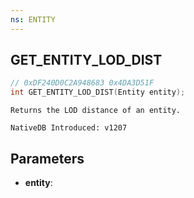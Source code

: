 ```yaml
---
ns: ENTITY
---
```

## GET_ENTITY_LOD_DIST

```c
// 0xDF240D0C2A948683 0x4DA3D51F
int GET_ENTITY_LOD_DIST(Entity entity);
```

```
Returns the LOD distance of an entity.

NativeDB Introduced: v1207
```

## Parameters
* **entity**:
